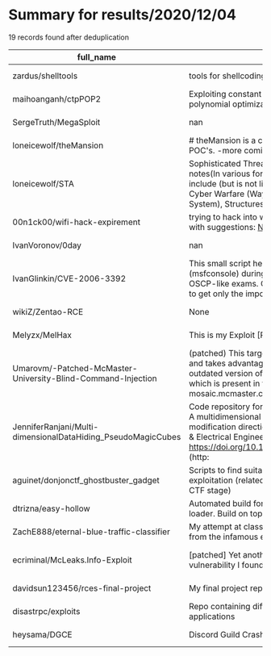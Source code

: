 
# Summary for results/2020/12/04
    
19 records found after deduplication

| full_name | description | html_url | matched_list | matched_count | pushed_at | size | stargazers_count | language | forks_count |
|--------------------------------------------------------------|------------------------------------------------------------------------------------------------------------------------------------------------------------------------------------------------------------------------------------------------------------------|---------------------------------------------------------------------------------|----------------------------------|-----------------|---------------------------|--------|--------------------|------------------|---------------|
| zardus/shelltools | tools for shellcoding | https://github.com/zardus/shelltools | ['shellcode'] | 1 | 2020-12-04 06:28:21+00:00 | 63 | 30 | Shell | 3 |
| maihoanganh/ctpPOP2 | Exploiting constant trace property in large-scale polynomial optimization | https://github.com/maihoanganh/ctpPOP2 | ['exploit'] | 1 | 2020-12-04 15:03:17+00:00 | 312 | 0 | Julia | 0 |
| SergeTruth/MegaSploit | nan | https://github.com/SergeTruth/MegaSploit | ['sploit'] | 1 | 2020-12-04 20:03:07+00:00 | 0 | 0 | nan | 0 |
| loneicewolf/theMansion | # theMansion is a collection of malwares, exploits & POC's. -more coming- | https://github.com/loneicewolf/theMansion | ['exploit'] | 1 | 2020-12-04 19:58:30+00:00 | 17 | 1 | | 1 |
| loneicewolf/STA | Sophisticated Threat Actor - Is my collection of notes(In various formats) I will provide here, Will include (but is not limited to): Offensive & Defensive Cyber Warfare (Ways of both breaking & 'creating' the System), Structures & Frameworks - automation | https://github.com/loneicewolf/STA | ['exploit', 'vulnerability poc'] | 2 | 2020-12-04 19:21:08+00:00 | 5 | 1 | nan | 1 |
| 00n1ck00/wifi-hack-expirement | trying to hack into wifi, exploiting hole 196. mail me with suggestions: N1ck.sutin.email@gmail.com | https://github.com/00n1ck00/wifi-hack-expirement | ['exploit'] | 1 | 2020-12-04 14:25:58+00:00 | 1 | 0 | | 0 |
| IvanVoronov/0day | nan | https://github.com/IvanVoronov/0day | ['0day'] | 1 | 2020-12-04 13:33:28+00:00 | 8 | 4 | nan | 2 |
| IvanGlinkin/CVE-2006-3392 | This small script helps to avoid using MetaSploit (msfconsole) during the Enterprise pentests and OSCP-like exams. Grep included function will help you to get only the important information. | https://github.com/IvanGlinkin/CVE-2006-3392 | ['cve-2'] | 1 | 2020-12-04 12:19:11+00:00 | 8 | 7 | Shell | 1 |
| wikiZ/Zentao-RCE | None | https://github.com/wikiZ/Zentao-RCE | ['rce'] | 1 | 2020-12-04 11:38:07+00:00 | 3 | 2 | Python | 1 |
| Melyzx/MelHax | This is my Exploit [Roblox]. | https://github.com/Melyzx/MelHax | ['exploit'] | 1 | 2020-12-04 15:57:13+00:00 | 125 | 0 | | 0 |
| Umarovm/-Patched-McMaster-University-Blind-Command-Injection | (patched) This targets McMaster University's website and takes advantage of CVE-2020-14882 in the outdated version of WebLogic Server (12.2.1.3.0), which is present in the university's subdomains, mosaic.mcmaster.ca and epprd.uts.mcmaster.ca. | https://github.com/Umarovm/-Patched-McMaster-University-Blind-Command-Injection | ['command injection', 'cve-2'] | 2 | 2020-12-04 02:16:01+00:00 | 7 | 0 | | 0 |
| JenniferRanjani/Multi-dimensionalDataHiding_PseudoMagicCubes | Code repository for the article "Pseudo magic cubes: A multidimensional data hiding scheme exploiting modification directions for large payloads" Computers & Electrical Engineering, Volume 89, 2021, https://doi.org/10.1016/j.compeleceng.2020.106928. (http: | https://github.com/JenniferRanjani/Multi-dimensionalDataHiding_PseudoMagicCubes | ['exploit'] | 1 | 2020-12-04 05:37:01+00:00 | 221 | 0 | MATLAB | 0 |
| aguinet/donjonctf_ghostbuster_gadget | Scripts to find suitable gadgets for a Spectre BTB exploitation (related to the Ghostbuster 2020 Donjon CTF stage) | https://github.com/aguinet/donjonctf_ghostbuster_gadget | ['exploit'] | 1 | 2020-12-04 07:58:39+00:00 | 872 | 2 | Python | 0 |
| dtrizna/easy-hollow | Automated build for process hollowing shellcode loader. Build on top of TikiTorch and donut projects. | https://github.com/dtrizna/easy-hollow | ['shellcode'] | 1 | 2020-12-04 08:03:22+00:00 | 7976 | 4 | C# | 1 |
| ZachE888/eternal-blue-traffic-classifier | My attempt at classifying malicious network traffic from the infamous eternal blue exploit | https://github.com/ZachE888/eternal-blue-traffic-classifier | ['exploit'] | 1 | 2020-12-04 11:26:44+00:00 | 216 | 2 | JavaScript | 1 |
| ecriminal/McLeaks.Info-Exploit | [patched] Yet another simple OS command injection vulnerability I found on McLeaks.info | https://github.com/ecriminal/McLeaks.Info-Exploit | ['command injection', 'exploit'] | 2 | 2020-12-04 14:57:56+00:00 | 3 | 0 | Python | 0 |
| davidsun123456/rces-final-project | My final project repository for RCES | https://github.com/davidsun123456/rces-final-project | ['rce'] | 1 | 2020-12-04 02:47:29+00:00 | 10813 | 0 | Jupyter Notebook | 0 |
| disastrpc/exploits | Repo containing different POC's for assorted applications | https://github.com/disastrpc/exploits | ['exploit'] | 1 | 2020-12-04 04:40:34+00:00 | 15247 | 0 | Shell | 0 |
| heysama/DGCE | Discord Guild Crash Exploit | https://github.com/heysama/DGCE | ['exploit'] | 1 | 2020-12-04 15:00:42+00:00 | 2 | 0 | | 1 |
